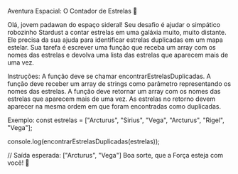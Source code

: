 Aventura Espacial: O Contador de Estrelas 🌌

Olá, jovem padawan do espaço sideral! Seu desafio é ajudar o simpático robozinho Stardust a contar estrelas em uma galáxia muito, muito distante. Ele precisa da sua ajuda para identificar estrelas duplicadas em um mapa estelar. Sua tarefa é escrever uma função que receba um array com os nomes das estrelas e devolva uma lista das estrelas que aparecem mais de uma vez.

Instruções:
A função deve se chamar encontrarEstrelasDuplicadas.
A função deve receber um array de strings como parâmetro representando os nomes das estrelas.
A função deve retornar um array com os nomes das estrelas que aparecem mais de uma vez.
As estrelas no retorno devem aparecer na mesma ordem em que foram encontradas como duplicadas.

Exemplo:
const estrelas = ["Arcturus", "Sirius", "Vega", "Arcturus", "Rigel", "Vega"];

console.log(encontrarEstrelasDuplicadas(estrelas));

// Saída esperada: ["Arcturus", "Vega"]
Boa sorte, que a Força esteja com você! 🌠
